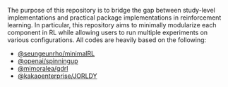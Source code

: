 The purpose of this repository is to bridge the gap between study-level implementations and practical package implementations in reinforcement learning. In particular, this repository aims to minimally modularize each component in RL while allowing users to run multiple experiments on various configurations. All codes are heavily based on the following:
- [@seungeunrho/minimalRL](https://github.com/seungeunrho/minimalRL)
- [@openai/spinningup](https://github.com/openai/spinningup)
- [@mimoralea/gdrl](https://github.com/mimoralea/gdrl)
- [@kakaoenterprise/JORLDY](https://github.com/kakaoenterprise/JORLDY)
  
